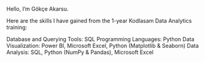 Hello, I’m Gökçe Akarsu.

Here are the skills I have gained from the 1-year Kodlasam Data Analytics training:

Database and Querying Tools: SQL
Programming Languages: Python
Data Visualization: Power BI, Microsoft Excel, Python (Matplotlib & Seaborn)
Data Analysis: SQL, Python (NumPy & Pandas), Microsoft Excel
